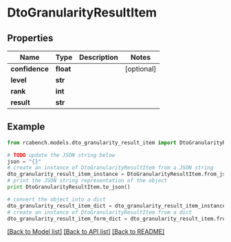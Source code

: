 # DtoGranularityResultItem


## Properties

Name | Type | Description | Notes
------------ | ------------- | ------------- | -------------
**confidence** | **float** |  | [optional] 
**level** | **str** |  | 
**rank** | **int** |  | 
**result** | **str** |  | 

## Example

```python
from rcabench.models.dto_granularity_result_item import DtoGranularityResultItem

# TODO update the JSON string below
json = "{}"
# create an instance of DtoGranularityResultItem from a JSON string
dto_granularity_result_item_instance = DtoGranularityResultItem.from_json(json)
# print the JSON string representation of the object
print DtoGranularityResultItem.to_json()

# convert the object into a dict
dto_granularity_result_item_dict = dto_granularity_result_item_instance.to_dict()
# create an instance of DtoGranularityResultItem from a dict
dto_granularity_result_item_form_dict = dto_granularity_result_item.from_dict(dto_granularity_result_item_dict)
```
[[Back to Model list]](../README.md#documentation-for-models) [[Back to API list]](../README.md#documentation-for-api-endpoints) [[Back to README]](../README.md)


